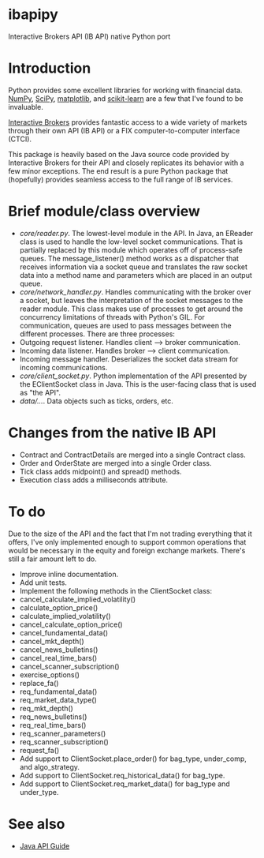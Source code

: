 ibapipy
=======

Interactive Brokers API (IB API) native Python port

# Introduction

Python provides some excellent libraries for working with financial data.
[NumPy](http://www.numpy.org), [SciPy](http://www.scipy.org),
[matplotlib](http://matplotlib.org), and
[scikit-learn](http://scikit-learn.org) are a few that I've found to be
invaluable.

[Interactive Brokers](https://www.interactivebrokers.com) provides fantastic
access to a wide variety of markets through their own API (IB API) or a FIX
computer-to-computer interface (CTCI).

This package is heavily based on the Java source code provided by Interactive
Brokers for their API and closely replicates its behavior with a few minor
exceptions. The end result is a pure Python package that (hopefully) provides
seamless access to the full range of IB services.

# Brief module/class overview

* *core/reader.py*. The lowest-level module in the API. In Java, an EReader
  class is used to handle the low-level socket communications. That is
  partially replaced by this module which operates off of process-safe queues.
  The message\_listener() method works as a dispatcher that receives
  information via a socket queue and translates the raw socket data into
  a method name and parameters which are placed in an output queue.
* *core/network\_handler.py*. Handles communicating with the broker over a
  socket, but leaves the interpretation of the socket messages to the reader
  module. This class makes use of processes to get around the concurrency
  limitations of threads with Python's GIL. For communication, queues are used
  to pass messages between the different processes. There are three processes:
 * Outgoing request listener. Handles client --> broker communication.
 * Incoming data listener. Handles broker --> client communication.
 * Incoming message handler. Deserializes the socket data stream for incoming
   communications.
* *core/client\_socket.py*. Python implementation of the API presented by the
  EClientSocket class in Java. This is the user-facing class that is used as
  "the API".
* *data/...*. Data objects such as ticks, orders, etc.

# Changes from the native IB API

* Contract and ContractDetails are merged into a single Contract class.
* Order and OrderState are merged into a single Order class.
* Tick class adds midpoint() and spread() methods.
* Execution class adds a milliseconds attribute.

# To do

Due to the size of the API and the fact that I'm not trading everything that it
offers, I've only implemented enough to support common operations that would be
necessary in the equity and foreign exchange markets. There's still a fair
amount left to do.

* Improve inline documentation.
* Add unit tests.
* Implement the following methods in the ClientSocket class:
 * cancel\_calculate\_implied\_volatility()
 * calculate\_option\_price()
 * calculate\_implied\_volatility()
 * cancel\_calculate\_option\_price()
 * cancel\_fundamental\_data()
 * cancel\_mkt\_depth()
 * cancel\_news\_bulletins()
 * cancel\_real\_time\_bars()
 * cancel\_scanner\_subscription()
 * exercise\_options()
 * replace\_fa()
 * req\_fundamental\_data()
 * req\_market\_data\_type()
 * req\_mkt\_depth()
 * req\_news\_bulletins()
 * req\_real\_time\_bars()
 * req\_scanner\_parameters()
 * req\_scanner\_subscription()
 * request\_fa()
* Add support to ClientSocket.place\_order() for bag\_type, under\_comp, and
  algo\_strategy.
* Add support to ClientSocket.req\_historical\_data() for bag\_type.
* Add support to ClientSocket.req\_market\_data() for bag\_type and under\_type.

# See also

* [Java API Guide](http://www.interactivebrokers.com/en/software/api/apiguide/java/java.htm)
